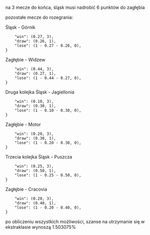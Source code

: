na 3 mecze do końca, śląsk musi nadrobić 6 punktów do zagłębia

pozostałe mecze do rozegrania:

Śląsk - Górnik  
```slask_probs = {
    "win": (0.27, 3),
    "draw": (0.26, 1),
    "lose": (1 - 0.27 - 0.26, 0),
}
```
Zagłębie - Widzew
```zagleb_probs = {
    "win": (0.44, 3),
    "draw": (0.27, 1),
    "lose": (1 - 0.44 - 0.27, 0),
}
```
Druga kolejka
Śląsk - Jagiellonia
```slask2_probs = {
    "win": (0.10, 3),
    "draw": (0.30, 1),
    "lose": (1 - 0.10 - 0.30, 0),
}
```
Zagłębie - Motor
```zagleb2_probs = {
    "win": (0.20, 3),
    "draw": (0.30, 1),
    "lose": (1 - 0.20 - 0.30, 0),
}
```
Trzecia kolejka
Śląsk - Puszcza
```slask3_probs = {
    "win": (0.25, 3),
    "draw": (0.50, 1),
    "lose": (1 - 0.25 - 0.50, 0),
}
```
Zagłębie - Cracovia
```zagleb3_probs = {
    "win": (0.20, 3),
    "draw": (0.40, 1),
    "lose": (1 - 0.20 - 0.40, 0),
}
```
po obliczeniu wszystkich możliwości, szanse na utrzymanie się w ekstraklasie wynoszą 1.503075%
